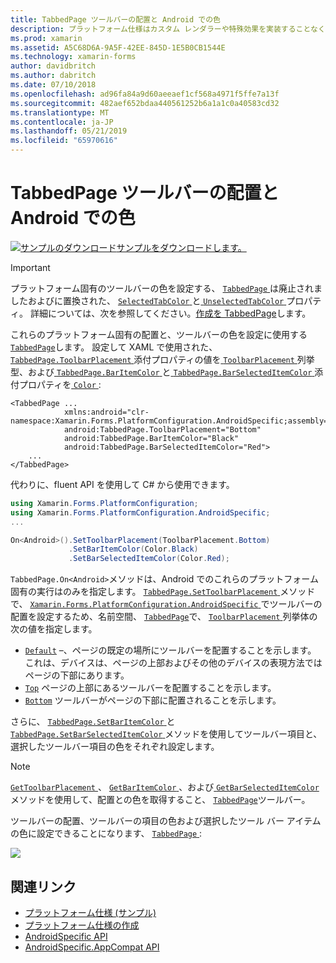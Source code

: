 ```yaml
---
title: TabbedPage ツールバーの配置と Android での色
description: プラットフォーム仕様はカスタム レンダラーや特殊効果を実装することなく、特定のプラットフォームでのみ利用できる機能の使用を可能にします。 この記事では、Android プラットフォームの特定を TabbedPage に配置し、ツールバーの色を設定するを使用する方法について説明します。
ms.prod: xamarin
ms.assetid: A5C68D6A-9A5F-42EE-845D-1E5B0CB1544E
ms.technology: xamarin-forms
author: davidbritch
ms.author: dabritch
ms.date: 07/10/2018
ms.openlocfilehash: ad96fa84a9d60aeeaef1cf568a4971f5ffe7a13f
ms.sourcegitcommit: 482aef652bdaa440561252b6a1a1c0a40583cd32
ms.translationtype: MT
ms.contentlocale: ja-JP
ms.lasthandoff: 05/21/2019
ms.locfileid: "65970616"
---
```

# <a name="tabbedpage-toolbar-placement-and-color-on-android"></a>TabbedPage ツールバーの配置と Android での色

[![サンプルのダウンロード](~/media/shared/download.png)サンプルをダウンロードします。](https://developer.xamarin.com/samples/xamarin-forms/UserInterface/PlatformSpecifics/)

> [!IMPORTANT]
> プラットフォーム固有のツールバーの色を設定する、 [ `TabbedPage` ](xref:Xamarin.Forms.TabbedPage)は廃止されましたおよびに置換された、 [ `SelectedTabColor` ](xref:Xamarin.Forms.TabbedPage.SelectedTabColor)と[ `UnselectedTabColor` ](xref:Xamarin.Forms.TabbedPage.UnselectedTabColor)プロパティ。 詳細については、次を参照してください。[作成を TabbedPage](~/xamarin-forms/app-fundamentals/navigation/tabbed-page.md#creating-a-tabbedpage)します。

これらのプラットフォーム固有の配置と、ツールバーの色を設定に使用する[ `TabbedPage`](xref:Xamarin.Forms.TabbedPage)します。 設定して XAML で使用された、 [ `TabbedPage.ToolbarPlacement` ](xref:Xamarin.Forms.PlatformConfiguration.AndroidSpecific.TabbedPage.ToolbarPlacementProperty)添付プロパティの値を[ `ToolbarPlacement` ](xref:Xamarin.Forms.PlatformConfiguration.AndroidSpecific.ToolbarPlacement)列挙型、および[ `TabbedPage.BarItemColor` ](xref:Xamarin.Forms.PlatformConfiguration.AndroidSpecific.TabbedPage.BarItemColorProperty)と[ `TabbedPage.BarSelectedItemColor` ](xref:Xamarin.Forms.PlatformConfiguration.AndroidSpecific.TabbedPage.BarSelectedItemColorProperty)添付プロパティを[ `Color` ](xref:Xamarin.Forms.Color):

```xaml
<TabbedPage ...
            xmlns:android="clr-namespace:Xamarin.Forms.PlatformConfiguration.AndroidSpecific;assembly=Xamarin.Forms.Core"
            android:TabbedPage.ToolbarPlacement="Bottom"
            android:TabbedPage.BarItemColor="Black"
            android:TabbedPage.BarSelectedItemColor="Red">
    ...
</TabbedPage>
```

代わりに、fluent API を使用して C# から使用できます。

```csharp
using Xamarin.Forms.PlatformConfiguration;
using Xamarin.Forms.PlatformConfiguration.AndroidSpecific;
...

On<Android>().SetToolbarPlacement(ToolbarPlacement.Bottom)
             .SetBarItemColor(Color.Black)
             .SetBarSelectedItemColor(Color.Red);
```

`TabbedPage.On<Android>`メソッドは、Android でのこれらのプラットフォーム固有の実行はのみを指定します。 [ `TabbedPage.SetToolbarPlacement` ](xref:Xamarin.Forms.PlatformConfiguration.AndroidSpecific.TabbedPage.SetToolbarPlacement(Xamarin.Forms.IPlatformElementConfiguration{Xamarin.Forms.PlatformConfiguration.Android,Xamarin.Forms.TabbedPage},Xamarin.Forms.PlatformConfiguration.AndroidSpecific.ToolbarPlacement))メソッドで、 [ `Xamarin.Forms.PlatformConfiguration.AndroidSpecific` ](xref:Xamarin.Forms.PlatformConfiguration.AndroidSpecific)でツールバーの配置を設定するため、名前空間、 [ `TabbedPage`](xref:Xamarin.Forms.TabbedPage)で、 [`ToolbarPlacement` ](xref:Xamarin.Forms.PlatformConfiguration.AndroidSpecific.ToolbarPlacement)列挙体の次の値を指定します。

- [`Default`](xref:Xamarin.Forms.PlatformConfiguration.AndroidSpecific.ToolbarPlacement.Default) –、ページの既定の場所にツールバーを配置することを示します。 これは、デバイスは、ページの上部およびその他のデバイスの表現方法ではページの下部にあります。
- [`Top`](xref:Xamarin.Forms.PlatformConfiguration.AndroidSpecific.ToolbarPlacement.Top) ページの上部にあるツールバーを配置することを示します。
- [`Bottom`](xref:Xamarin.Forms.PlatformConfiguration.AndroidSpecific.ToolbarPlacement.Bottom) ツールバーがページの下部に配置されることを示します。

さらに、 [ `TabbedPage.SetBarItemColor` ](xref:Xamarin.Forms.PlatformConfiguration.AndroidSpecific.TabbedPage.SetBarItemColor(Xamarin.Forms.IPlatformElementConfiguration{Xamarin.Forms.PlatformConfiguration.Android,Xamarin.Forms.TabbedPage},Xamarin.Forms.Color))と[ `TabbedPage.SetBarSelectedItemColor` ](xref:Xamarin.Forms.PlatformConfiguration.AndroidSpecific.TabbedPage.SetBarSelectedItemColor(Xamarin.Forms.IPlatformElementConfiguration{Xamarin.Forms.PlatformConfiguration.Android,Xamarin.Forms.TabbedPage},Xamarin.Forms.Color))メソッドを使用してツールバー項目と、選択したツールバー項目の色をそれぞれ設定します。

> [!NOTE]
> [ `GetToolbarPlacement` ](xref:Xamarin.Forms.PlatformConfiguration.AndroidSpecific.TabbedPage.GetToolbarPlacement(Xamarin.Forms.IPlatformElementConfiguration{Xamarin.Forms.PlatformConfiguration.Android,Xamarin.Forms.TabbedPage}))、 [ `GetBarItemColor` ](xref:Xamarin.Forms.PlatformConfiguration.AndroidSpecific.TabbedPage.GetBarItemColor(Xamarin.Forms.IPlatformElementConfiguration{Xamarin.Forms.PlatformConfiguration.Android,Xamarin.Forms.TabbedPage}))、および[ `GetBarSelectedItemColor` ](xref:Xamarin.Forms.PlatformConfiguration.AndroidSpecific.TabbedPage.GetBarSelectedItemColor(Xamarin.Forms.IPlatformElementConfiguration{Xamarin.Forms.PlatformConfiguration.Android,Xamarin.Forms.TabbedPage}))メソッドを使用して、配置との色を取得すること、 [ `TabbedPage`](xref:Xamarin.Forms.TabbedPage)ツールバー。

ツールバーの配置、ツールバーの項目の色および選択したツール バー アイテムの色に設定できることになります、 [ `TabbedPage` ](xref:Xamarin.Forms.TabbedPage):

![](tabbedpage-toolbar-placement-color-images/tabbedpage-toolbar-placement.png)

## <a name="related-links"></a>関連リンク

- [プラットフォーム仕様 (サンプル)](https://developer.xamarin.com/samples/xamarin-forms/UserInterface/PlatformSpecifics/)
- [プラットフォーム仕様の作成](~/xamarin-forms/platform/platform-specifics/index.md#creating-platform-specifics)
- [AndroidSpecific API](xref:Xamarin.Forms.PlatformConfiguration.AndroidSpecific)
- [AndroidSpecific.AppCompat API](xref:Xamarin.Forms.PlatformConfiguration.AndroidSpecific.AppCompat)
